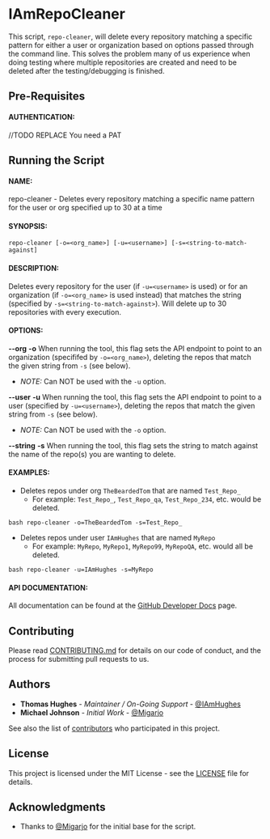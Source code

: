 # IAmRepoCleaner
This script, `repo-cleaner`, will delete every repository matching a specific pattern for either a user or organization based on options passed through the command line. This solves the problem many of us experience when doing testing where multiple repositories are created and need to be deleted after the testing/debugging is finished.

## Pre-Requisites

#### AUTHENTICATION:
//TODO REPLACE
You need a PAT

## Running the Script

#### NAME:
repo-cleaner - Deletes every repository matching a specific name pattern for the user or org specified up to 30 at a time

#### SYNOPSIS:

```
repo-cleaner [-o=<org_name>] [-u=<username>] [-s=<string-to-match-against]
```

#### DESCRIPTION:
Deletes every repository for the user (if `-u=<username>` is used) or for an organization (if `-o=<org_name>` is used instead) that matches the string (specified by `-s=<string-to-match-against>`). Will delete up to 30 repositories with every execution.

#### OPTIONS:
**--org**
**-o**
When running the tool, this flag sets the API endpoint to point to an organization (specififed by `-o=<org_name>`), deleting the repos that match the given string from `-s` (see below).
* _NOTE:_ Can NOT be used with the `-u` option.

**--user**
**-u**
When running the tool, this flag sets the API endpoint to point to a user (specified by `-u=<username>`), deleting the repos that match the given string from `-s` (see below).
* _NOTE:_ Can NOT be used with the `-o` option.

**--string**
**-s**
When running the tool, this flag sets the string to match against the name of the repo(s) you are wanting to delete.

#### EXAMPLES:
* Deletes repos under org `TheBeardedTom` that are named `Test_Repo_`
  * For example: `Test_Repo_`, `Test_Repo_qa`, `Test_Repo_234`, etc. would be deleted.

```shell
bash repo-cleaner -o=TheBeardedTom -s=Test_Repo_
```

* Deletes repos under user `IAmHughes` that are named `MyRepo`
  * For example: `MyRepo`, `MyRepo1`, `MyRepo99`, `MyRepoQA`, etc. would all be deleted.

```shell
bash repo-cleaner -u=IAmHughes -s=MyRepo
```

#### API DOCUMENTATION:
All documentation can be found at the [GitHub Developer Docs](https://developer.github.com/v3/) page.

## Contributing

Please read [CONTRIBUTING.md](https://github.com/IAmHughes/IAmRepoCleaner/blob/master/.github/CONTRIBUTING.md) for details on our code of conduct, and the process for submitting pull requests to us.

## Authors

* **Thomas Hughes** - _Maintainer / On-Going Support_ - [@IAmHughes](https://GitHub.com/IAmHughes)
* **Michael Johnson** - _Initial Work_ - [@Migarjo](https://GitHub.com/Migarjo)

See also the list of [contributors](https://github.com/IAmHughes/IAmRepoCleaner/contributors) who participated in this project.

## License

This project is licensed under the MIT License - see the [LICENSE](https://github.com/IAmHughes/IAmRepoCleaner/blob/master/LICENSE) file for details.

## Acknowledgments

* Thanks to [@Migarjo](https://GitHub.com/Migarjo) for the initial base for the script.
